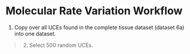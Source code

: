 # Molecular Rate Variation Workflow

1. Copy over all UCEs found in the complete tissue dataset (dataset 6a) into one dataset. 

> 2. Select 500 random UCEs. 

